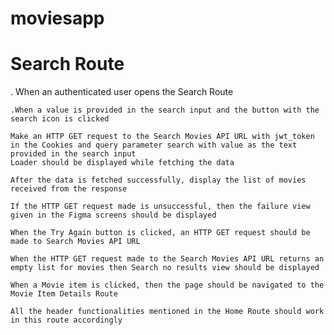 # moviesapp


# Search Route

. When an authenticated user opens the Search Route

    .When a value is provided in the search input and the button with the search icon is clicked

    Make an HTTP GET request to the Search Movies API URL with jwt_token in the Cookies and query parameter search with value as the text provided in the search input
    Loader should be displayed while fetching the data
    
    After the data is fetched successfully, display the list of movies received from the response

    If the HTTP GET request made is unsuccessful, then the failure view given in the Figma screens should be displayed
    
    When the Try Again button is clicked, an HTTP GET request should be made to Search Movies API URL

    When the HTTP GET request made to the Search Movies API URL returns an empty list for movies then Search no results view should be displayed

    When a Movie item is clicked, then the page should be navigated to the Movie Item Details Route
    
    All the header functionalities mentioned in the Home Route should work in this route accordingly
